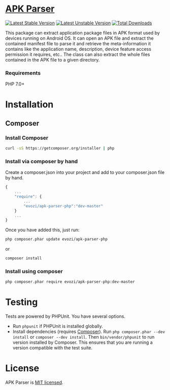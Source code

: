 # [APK Parser](https://github.com/evozi/apk-parser-php)
[![Latest Stable Version](https://poser.pugx.org/evozi/apk-parser-php/version.svg)](https://packagist.org/packages/evozi/apk-parser-php) [![Latest Unstable Version](https://poser.pugx.org/evozi/apk-parser-php/v/unstable.svg)](//packagist.org/packages/evozi/apk-parser-php) [![Total Downloads](https://poser.pugx.org/evozi/apk-parser-php/downloads.svg)](https://packagist.org/packages/evozi/apk-parser-php)

This package can extract application package files in APK format used by devices running on Android OS.
It can open an APK file and extract the contained manifest file to parse it and retrieve the meta-information
it contains like the application name, description, device feature access permission it requires, etc..
The class can also extract the whole files contained in the APK file to a given directory.

### Requirements

PHP 7.0+

# Installation

## Composer

### Install Composer

```bash
curl -sS https://getcomposer.org/installer | php
```

### Install via composer by hand

Create a composer.json into your project and add to your composer.json file by hand.

```javascript
{
    ...
    "require": {
        ...
        "evozi/apk-parser-php":"dev-master"
    }
    ...
}
```


Once you have added this, just run:

```bash
php composer.phar update evozi/apk-parser-php
```
or

```bash
composer install
```

### Install using composer

```bash
php composer.phar require evozi/apk-parser-php:dev-master
```


# Testing

Tests are powered by PHPUnit. You have several options.

- Run `phpunit` if PHPUnit is installed globally.
- Install dependencies (requires [Composer](https://getcomposer.org/download)).
  Run `php composer.phar --dev install` or `composer --dev install`. Then `bin/vendor/phpunit` to run version
  installed by Composer. This ensures that you are running a version compatible with the test suite.


# License

APK Parser is [MIT licensed](./LICENSE.md).